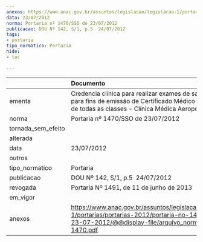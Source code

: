 ```yaml
---
anexos: https://www.anac.gov.br/assuntos/legislacao/legislacao-1/portarias/portarias-2012/portaria-no-1470-sso-de-23-07-2012/@@display-file/arquivo_norma/PA2012-1470.pdf
data: 23/07/2012
norma: Portaria nº 1470/SSO de 23/07/2012
publicacao: DOU Nº 142, S/1, p.5  24/07/2012
tags:
- portaria
tipo_normatico: Portaria
hide: 
- toc 
 
---
```


|                    | Documento                                                                                                                                                         |
|:-------------------|:------------------------------------------------------------------------------------------------------------------------------------------------------------------|
| ementa             | Credencia clínica para realizar exames de saúde periciais para fins de emissão de Certificado Médico Aeronáutico de todas as classes - Clínica Médica Aeroporto.  |
| norma              | Portaria nº 1470/SSO de 23/07/2012                                                                                                                                |
| tornada_sem_efeito |                                                                                                                                                                   |
| alterada           |                                                                                                                                                                   |
| data               | 23/07/2012                                                                                                                                                        |
| outros             |                                                                                                                                                                   |
| tipo_normatico     | Portaria                                                                                                                                                          |
| publicacao         | DOU Nº 142, S/1, p.5  24/07/2012                                                                                                                                  |
| revogada           | Portaria Nº 1491, de 11 de junho de 2013                                                                                                                          |
| em_vigor           |                                                                                                                                                                   |
| anexos             | https://www.anac.gov.br/assuntos/legislacao/legislacao-1/portarias/portarias-2012/portaria-no-1470-sso-de-23-07-2012/@@display-file/arquivo_norma/PA2012-1470.pdf |